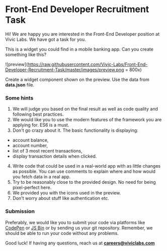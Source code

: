 # Front-End Developer Recruitment Task
Hi!
We are happy you are interested in the Front-End Developer position at Vivic Labs.
We have got a task for you.

This is a widget you could find in a mobile banking app. Can you create something like this?

![preview](https://raw.githubusercontent.com/Vivic-Labs/Front-End-Developer-Recruitment-Task/master/images/preview.png = 800x)

Create a widget component shown on the preview.
Use the data from **data.json** file.

### Some hints
1. We will judge you based on the final result as well as code quality and following best practices.
2. We would like you to use the modern features of the framework you are applying for. ES6 is a must.
3. Don't go crazy about it. The basic functionality is displaying:
- account balance,
- account number,
- list of 3 most recent transactions,
- display transaction details when clicked.
4. Write code that could be used in a real-world app with as little changes as possible. You can use comments to explain where and how would you fetch data in a real app.
5. Try to be reasonably close to the provided design. No need for being pixel-perfect here.
6. We provided you with the icons used in the preview.
7. Don't worry about stuff like authentication etc.

### Submission
Preferably, we would like you to submit your code via platforms like [CodePen](http://codepen.io/) or [JS Bin](https://jsbin.com) or by sending us your git repository. Remember, we should be able to run your code without any problems.

Good luck! If having any questions, reach us at **careers@viviclabs.com**


